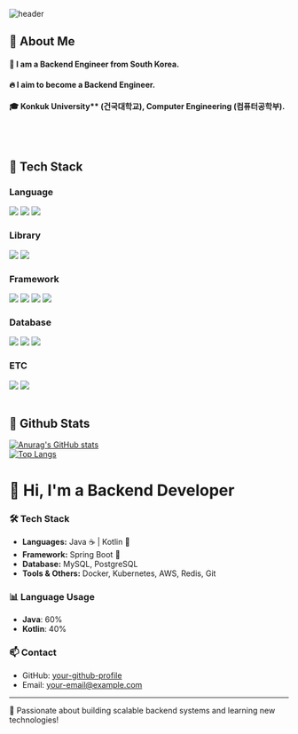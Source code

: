 <div>
  
  <!--Header-->
  ![header](https://capsule-render.vercel.app/api?type=waving&color=gradient&height=300&section=header&text=Good%20to%20see%20you%20%F0%9F%A4%97)
  
</div>

<div>
  <!--Body-->
  
  ## 👀 About Me
  #### :raising_hand: I am a Backend Engineer from South Korea.<br/>
  #### :fire: I aim to become a Backend Engineer.<br/>
  #### :mortar_board: Konkuk University** (건국대학교), Computer Engineering (컴퓨터공학부).
  <br/>
  <br/>

  
  ## 🧱 Tech Stack
  ### Language
  <!--Java-->
  <img src="https://img.shields.io/badge/java-%23ED8B00.svg?style=flat-square&logo=openjdk&logoColor=white"/>
  <!--Kotlin-->
  <img src="https://img.shields.io/badge/kotlin-%237F52FF.svg?style=flat-square&logo=kotlin&logoColor=white"/>
  <!--JavaScript-->
  <img src="https://img.shields.io/badge/JavaScript-F7DF1E?style=flat-square&logo=JavaScript&logoColor=white"/>
  <br/>
  
  ### Library
  <!--Thymeleaf-->
  <img src="https://img.shields.io/badge/Thymeleaf-%23005C0F.svg?style=flat-square&logo=Thymeleaf&logoColor=white"/>
  <!--Selenium-->
  <img src="https://img.shields.io/badge/apache-%23D42029.svg?style=flat-square&logo=apache&logoColor=white"/>
  <br/>
  
  ### Framework
  <!--Spring-->
  <img src="https://img.shields.io/badge/spring-%236DB33F.svg?style=flat-square&logo=spring&logoColor=white"/>
  <!--Tomcat-->
  <img src="https://img.shields.io/badge/apache%20tomcat-%23F8DC75.svg?style=flat-square&logo=apache-tomcat&logoColor=black"/>
  <!--Kafka-->
  <img src="https://img.shields.io/badge/apache%20Kafka-000?style=flat-square&logo=apachekafka"/>
  <!--Redis-->
  <img src="https://img.shields.io/badge/redis-%23DD0031.svg?style=flat-square&logo=redis&logoColor=white"/>
  <br/>

  ### Database
  <!--MySQL-->
  <img src="https://img.shields.io/badge/MySQL-4479A1?style=flat-square&logo=MySQL&logoColor=white"/>
  <!--MongoDB-->
  <img src="https://img.shields.io/badge/MongoDB-%234ea94b.svg?style=flat-square&logo=mongodb&logoColor=white"/>
  <!--Firebase-->
  <img src="https://img.shields.io/badge/firebase-a08021?style=flat-square&logo=firebase&logoColor=ffcd34"/>
  
  ### ETC
  <!--Amazon AWS-->
  <img src="https://img.shields.io/badge/Amazon AWS-232F3E?style=flat-square&logo=Amazon AWS&logoColor=white"/>
  <!--Slack-->
  <img src="https://img.shields.io/badge/Slack-4A154B?style=flat-square&logo=Slack&logoColor=white"/>
  
  <br/>
  <br/>
  
  ## 🤔 Github Stats
  [![Anurag's GitHub stats](https://github-readme-stats.vercel.app/api?username=Jiyu-Kim)](https://github.com/anuraghazra/github-readme-stats)
  <br/>
  [![Top Langs](https://github-readme-stats.vercel.app/api/top-langs/?username=Jiyu-Kim)](https://github.com/anuraghazra/github-readme-stats)
  
</div>

<!--
**Jiyu-Kim/Jiyu-Kim** is a ✨ _special_ ✨ repository because its `README.md` (this file) appears on your GitHub profile.

Here are some ideas to get you started:
- Hi there 👋
- 🔭 I’m currently working on ...
- 🌱 I’m currently learning ...
- 👯 I’m looking to collaborate on ...
- 🤔 I’m looking for help with ...
- 💬 Ask me about ...
- 📫 How to reach me: ...
- 😄 Pronouns: ...
- ⚡ Fun fact: ...
-->

# 👋 Hi, I'm a Backend Developer

### 🛠 Tech Stack
- **Languages:** Java ☕ | Kotlin 📝
- **Framework:** Spring Boot 🌱
- **Database:** MySQL, PostgreSQL
- **Tools & Others:** Docker, Kubernetes, AWS, Redis, Git

### 📊 Language Usage
- **Java**: 60%
- **Kotlin**: 40%



### 📫 Contact
- GitHub: [your-github-profile](https://github.com/your-github-profile)
- Email: your-email@example.com

---
🚀 Passionate about building scalable backend systems and learning new technologies!
